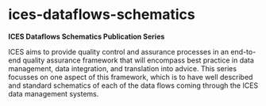 # ices-dataflows-schematics
**ICES Dataflows Schematics Publication Series**

ICES aims to provide quality control and assurance processes in an end-to-end quality assurance framework that will encompass best practice in data management, data integration, and translation into advice. This series focusses on one aspect of this framework, which is to have well described and standard schematics of each of the data flows coming through the ICES data management systems. 
